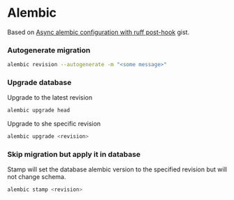 # Alembic

Based on [Async alembic configuration with ruff post-hook](https://gist.github.com/dantetemplar/cbef8b9f1d9d6cde7547629d6d85fcd1) gist. 

### Autogenerate migration
```bash
alembic revision --autogenerate -m "<some message>"
```
### Upgrade database
Upgrade to the latest revision
```bash
alembic upgrade head
```
Upgrade to she specific revision
```bash
alembic upgrade <revision>
```

### Skip migration but apply it in database 

Stamp will set the database alembic version to the specified revision but will not change schema.
```bash
alembic stamp <revision>
```
